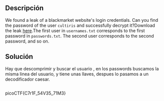 ## Descripción
We found a leak of a blackmarket website's login credentials. Can you find the password of the user `cultiris` and successfully decrypt it?Download the leak [here](https://artifacts.picoctf.net/c/534/leak.tar).The first user in `usernames.txt` corresponds to the first password in `passwords.txt`. The second user corresponds to the second password, and so on.

## Solución
Hay que descomprimir y buscar el usuario , en los passwords buscamos la misma linea del usuario, y tiene unas llaves, despues lo pasamos a un decodificador caesar.

``` python

```

picoCTF{C7r1F_54V35_71M3}